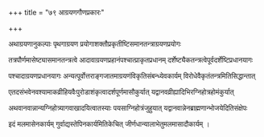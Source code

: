 +++
title = "७९ आग्रयणगौणप्रकारः"

+++

अथाग्रयणानुकल्पाः पृथगाग्रयण प्रयोगाशक्तौप्रकृतीष्टिसमानतन्त्राग्रयणप्रयोगः

तत्रपौर्णमासेष्ट्यासमानतन्त्रत्वे आदावाग्रयणप्रहानंपश्चात्प्राकृतप्रधानम् दर्शेष्ट्यैकतन्त्रत्वेपूर्वदर्शेष्टिप्रधानयागः

पश्चादाग्रयणप्रधानयागः अन्यत्पूर्वोत्तराङ्गजातमाग्रयणंविकृतिसंबन्ध्येवकार्यम् विरोधेवैकृतंतन्त्रमितिसिद्धान्तात्

एतदसंभवेनवश्यामाकव्रीहियवैःपुरोडाशंकृत्वादर्शपूर्णमासौकुर्यात् यद्वानवव्रीह्यादिभिरग्निहोत्रहोमंकुर्यात्

अथवानवान्नान्यग्निहोत्र्यागवाखादयित्वातस्याः पयसाग्निहोत्रंजुहुयात् यद्वानवान्नेनब्राह्मणान्भोजयेदितिसंक्षेपः

इदं मलमासेनकार्यम् गुर्वाद्यस्तेपिनकार्यमितिकेचित् जीर्णधान्यालाभेतुमलमासादौकार्यम् ।
